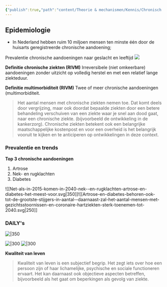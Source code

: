 ```yaml
---
{"publish":true,"path":"content/Theorie & mechanismen/Kennis/Chronisch ziek - epidemiologie.md","permalink":"/content/theorie-and-mechanismen/kennis/chronisch-ziek-epidemiologie/","tags":["KVS"]}
---
```



## Epidemiologie
- In Nederland hebben ruim 10 miljoen mensen ten minste één door de huisarts geregistreerde chronische aandoening;

Prevalentie chronische aandoeningen naar geslacht en leeftijd 
![](https://i.imgur.com/oTQJ9U3.png)

**Definitie chronische ziekten (RIVM)**
Irreversibele (niet omkeerbare) aandoeningen zonder uitzicht op volledig herstel en met een relatief lange ziekteduur.

**Definitie multimorbiditeit (RIVM)**
Twee of meer chronische aandoeningen (multimorbiditeit.


> Het aantal mensen met chronische ziekten nemen toe. Dat komt deels door vergrijzing, maar ook doordat bepaalde ziekten door een betere behandeling verschuiven van een ziekte waar je snel aan dood gaat, naar een chronische ziekte. (bijvoorbeeld de ontwikkeling in de kankerzorg). Chronische ziekten betekent ook een belangrijke maatschappelijke kostenpost en voor een overheid is het belangrijk vooruit te kijken en te anticiperen op ontwikkelingen in deze context.


### Prevalentie en trends 
**Top 3 chronische aandoeningen**
1. Artrose
2. Nek- en rugklachten
3. Diabetes

![[Net-als-in-2015-komen-in-2040-nek--en-rugklachten-artrose-en-diabetes-het-meest-voor.svg\|350]]![[Artrose-en-diabetes-behoren-ook-tot-de-grootste-stijgers-in-aantal--daarnaast-zal-het-aantal-mensen-met-gezichtsstoornissen-en-coronaire-hartziekten-sterk-toenemen-tot-2040.svg\|250]]

### DAILY's

![|350](https://i.imgur.com/C2e5y2W.png)


![|300](https://i.imgur.com/2Y9qMIF.png)
![|300](https://i.imgur.com/v4Cj9Lr.png)

**Kwaliteit van leven**
> Kwaliteit van leven is een subjectief begrip. Het zegt iets over hoe een persoon zijn of haar lichamelijke, psychische en sociale functioneren ervaart. Het kan daarnaast ook objectieve aspecten betreffen, bijvoorbeeld als het gaat om beperkingen als gevolg van ziekte.